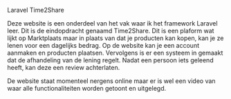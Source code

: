 Laravel Time2Share

Deze website is een onderdeel van het vak waar ik het framework Laravel leer. Dit is de eindopdracht genaamd Time2Share. Dit is een plaform wat lijkt op Marktplaats maar in plaats van dat je producten kan kopen, kan je ze lenen voor een dagelijks bedrag. Op de website kan je een account aanmaken en producten plaatsen. Vervolgens is er een systeem in gemaakt dat de afhandeling van de lening regelt. Nadat een persoon iets geleend heeft, kan deze een review achterlaten.

De website staat momenteel nergens online maar er is wel een video van waar alle functionaliteiten worden getoont en uitgelegd.
